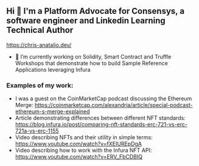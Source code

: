 ## Hi 👋 I'm a Platform Advocate for Consensys, a software engineer and Linkedin Learning Technical Author

https://chris-anatalio.dev/

- 🔭 I’m currently working on Solidity, Smart Contract and Truffle Workshops that demonstrate how to build Sample Reference Applications leveraging Infura

### Examples of my work:
- I was a guest on the CoinMarketCap podcast discussing the Ethereum Merge: https://coinmarketcap.com/alexandria/article/special-podcast-ethereum-s-merge-explained
- Article demonstrating differences between different NFT standards: https://blog.infura.io/post/comparing-nft-standards-erc-721-vs-erc-721a-vs-erc-1155
- Video describing NFTs and their utility in simple terms: https://www.youtube.com/watch?v=fXEIUREpDgA
- Video describing how to work with the Infura NFT API: https://www.youtube.com/watch?v=ERV_FbCDBIQ

